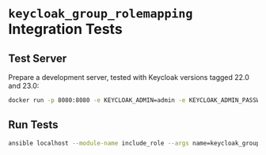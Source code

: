 <!--
Copyright (c) Ansible Project
GNU General Public License v3.0+ (see LICENSES/GPL-3.0-or-later.txt or https://www.gnu.org/licenses/gpl-3.0.txt)
SPDX-License-Identifier: GPL-3.0-or-later
-->

# `keycloak_group_rolemapping` Integration Tests

## Test Server

Prepare a development server, tested with Keycloak versions tagged 22.0 and 23.0:

```sh
docker run -p 8080:8080 -e KEYCLOAK_ADMIN=admin -e KEYCLOAK_ADMIN_PASSWORD=password --rm quay.io/keycloak/keycloak:22.0 start-dev
```

## Run Tests

```sh
ansible localhost --module-name include_role --args name=keycloak_group_rolemapping
```
